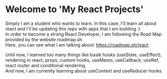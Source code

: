 # Welcome to 'My React Projects'

Simply I am a student who wants to learn.
In this case, I'll learn all about react and I'll be updating this repo with apps that I am building :)
<br />
In order to become a strong React Developer, I am following the Road Map provided by the website roadmap.sh<br />
Here, you can see what I am talking about:
https://roadmap.sh/react <br />

Until now, I learned too many things like basik hooks (useState, useEffect), rendering in react, props, custom hooks, useMemo, useCallback, useRef, react router and conditional rendering. <br />
And now, I am currently learning about useContext and useReducer hooks.

